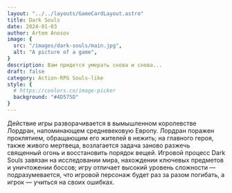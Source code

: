 ```yaml
---
layout: "../../layouts/GameCardLayout.astro"
title: Dark Souls
date: 2024-01-03
author: Artem Anosov
image: {
  src: "/images/dark-souls/main.jpg",
  alt: "A picture of a game",
}
description: Вам придется умерать снова и снова...
draft: false
category: Action-RPG Souls-like
style: {
  # https://coolors.co/image-picker
  background: "#4D575D"
}
---
```


Действие игры разворачивается в вымышленном королевстве Лордран, напоминающем средневековую Европу. Лордран поражен проклятием, обращающим его жителей в нежить; на главного героя, также живого мертвеца, возлагается задача заново разжечь священный огонь и восстановить порядок вещей. Игровой процесс Dark Souls завязан на исследовании мира, нахождении ключевых предметов и уничтожении боссов; игру отличает высокий уровень сложности — подразумевается, что игровой персонаж будет раз за разом погибать, а игрок — учиться на своих ошибках.